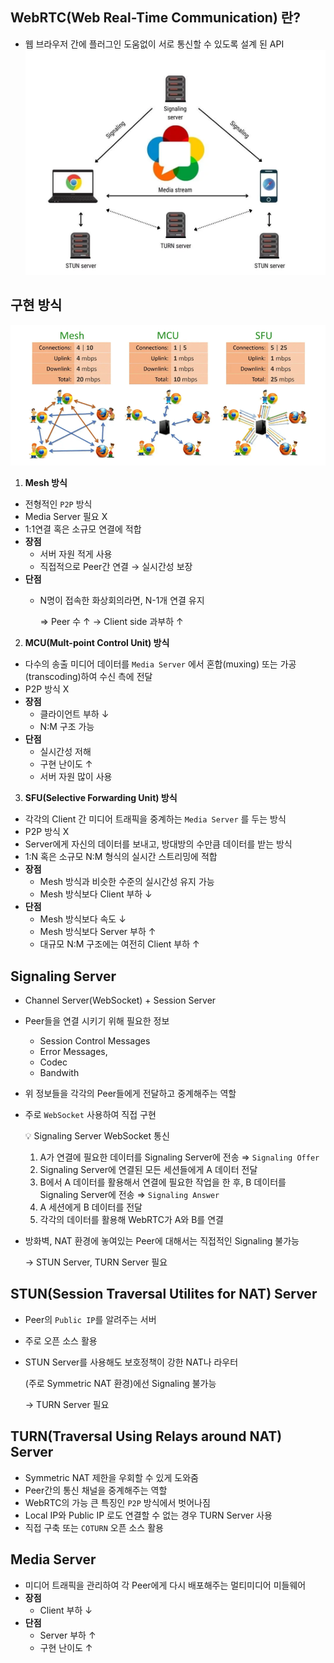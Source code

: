 
## WebRTC(Web Real-Time Communication) 란?
- 웹 브라우저 간에 플러그인 도움없이 서로 통신할 수 있도록 설계 된 API
![image.png](./webRTC.png)

## 구현 방식
![image.png](./구현방식.png)

1. **Mesh 방식**
- 전형적인 `P2P` 방식
- Media Server 필요 X
- 1:1연결 혹은 소규모 연결에 적합
- **장점**
    - 서버 자원 적게 사용
    - 직접적으로 Peer간 연결 → 실시간성 보장
- **단점**
    - N명이 접속한 화상회의라면, N-1개 연결 유지
        
        ⇒ Peer 수 ↑ → Client side 과부하 ↑
        

2. **MCU(Mult-point Control Unit) 방식**
- 다수의 송출 미디어 데이터를 `Media Server` 에서 혼합(muxing) 또는 가공(transcoding)하여 수신 측에 전달
- P2P 방식 X
- **장점**
    - 클라이언트 부하 ↓
    - N:M 구조 가능
- **단점**
    - 실시간성 저해
    - 구현 난이도 ↑
    - 서버 자원 많이 사용

3. **SFU(Selective Forwarding Unit) 방식**
- 각각의 Client 간 미디어 트래픽을 중계하는 `Media Server` 를 두는 방식
- P2P 방식 X
- Server에게 자신의 데이터를 보내고, 방대방의 수만큼 데이터를 받는 방식
- 1:N 혹은 소규모 N:M 형식의 실시간 스트리밍에 적합
- **장점**
    - Mesh 방식과 비슷한 수준의 실시간성 유지 가능
    - Mesh 방식보다 Client 부하 ↓
- **단점**
    - Mesh 방식보다 속도 ↓
    - Mesh 방식보다 Server 부하 ↑
    - 대규모 N:M 구조에는 여전히 Client 부하 ↑


## Signaling Server
- Channel Server(WebSocket) + Session Server
- Peer들을 연결 시키기 위해 필요한 정보
    - Session Control Messages
    - Error Messages,
    - Codec
    - Bandwith
- 위 정보들을 각각의 Peer들에게 전달하고 중계해주는 역할
- 주로 `WebSocket` 사용하여 직접 구현
    
    <aside>
    💡 Signaling Server WebSocket 통신
    
    1. A가 연결에 필요한 데이터를 Signaling Server에 전송
        ⇒ `Signaling Offer`
    2. Signaling Server에 연결된 모든 세션들에게 A 데이터 전달
    3. B에서 A 데이터를 활용해서 연결에 필요한 작업을 한 후,
        B 데이터를 Signaling Server에 전송
        ⇒ `Signaling Answer`
    4. A 세션에게 B 데이터를 전달
    5. 각각의 데이터를 활용해 WebRTC가 A와 B를 연결
    
    </aside>
    
- 방화벽, NAT 환경에 놓여있는 Peer에 대해서는 직접적인 Signaling 불가능
    
    → STUN Server, TURN Server 필요
    

## STUN(Session Traversal Utilites for NAT) Server
- Peer의 `Public IP`를 알려주는 서버
- 주로 오픈 소스 활용
- STUN Server를 사용해도 보호정책이 강한 NAT나 라우터
    
    (주로 Symmetric NAT 환경)에선 Signaling 불가능
    
    → TURN Server 필요
    

## TURN(Traversal Using Relays around NAT) Server
- Symmetric NAT 제한을 우회할 수 있게 도와줌
- Peer간의 통신 채널을 중계해주는 역할
- WebRTC의 가능 큰 특징인 `P2P` 방식에서 벗어나짐
- Local IP와 Public IP 로도 연결할 수 없는 경우 TURN Server 사용
- 직접 구축 또는 `COTURN` 오픈 소스 활용

## Media Server
- 미디어 트래픽을 관리하여 각 Peer에게 다시 배포해주는 멀티미디어 미들웨어
- **장점**
    - Client 부하 ↓
- **단점**
    - Server 부하 ↑
    - 구현 난이도 ↑
